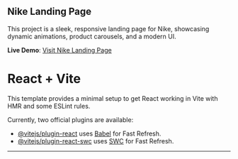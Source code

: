 ## Nike Landing Page

This project is a sleek, responsive landing page for Nike, showcasing dynamic animations, product carousels, and a modern UI.

**Live Demo**: [Visit Nike Landing Page](https://67877d951b22abe64d6f9598--bespoke-choux-2a75a9.netlify.app/)


# React + Vite

This template provides a minimal setup to get React working in Vite with HMR and some ESLint rules.

Currently, two official plugins are available:

- [@vitejs/plugin-react](https://github.com/vitejs/vite-plugin-react/blob/main/packages/plugin-react/README.md) uses [Babel](https://babeljs.io/) for Fast Refresh.
- [@vitejs/plugin-react-swc](https://github.com/vitejs/vite-plugin-react-swc) uses [SWC](https://swc.rs/) for Fast Refresh.

---


